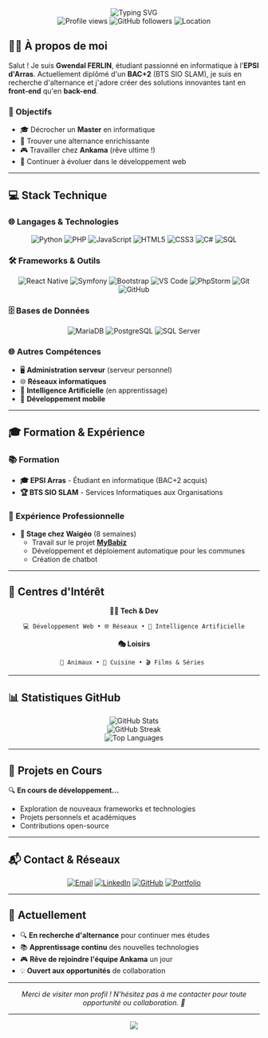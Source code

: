 <div align="center">
  <img src="https://capsule-render.vercel.app/api?type=waving&height=300&color=gradient&text=Gwendal%20Ferlin&reversal=true&section=header&fontAlign=50&animation=fadeIn&textBg=false&desc=Developpeur%20Fullstack&descAlign=50&descAlignY=65&fontColor=000" alt="Typing SVG" />
</div>

<div align="center">
  <img src="https://komarev.com/ghpvc/?username=Gwendal-Ferlin&color=blueviolet&style=flat-square&label=Vues+du+profil" alt="Profile views" />
  <img src="https://img.shields.io/github/followers/Gwendal-Ferlin?style=flat-square&color=blue&label=Followers" alt="GitHub followers" />
  <img src="https://img.shields.io/badge/Localisation-Lens,%20France-red?style=flat-square" alt="Location" />
</div>

## 🧑‍💻 À propos de moi

Salut ! Je suis **Gwendal FERLIN**, étudiant passionné en informatique à l'**EPSI d'Arras**. Actuellement diplômé d'un **BAC+2** (BTS SIO SLAM), je suis en recherche d'alternance et j'adore créer des solutions innovantes tant en **front-end** qu'en **back-end**.

### 🎯 Objectifs
- 🎓 Décrocher un **Master** en informatique
- 💼 Trouver une alternance enrichissante
- 🎮 Travailler chez **Ankama** (rêve ultime !)
- 🚀 Continuer à évoluer dans le développement web

---

## 💻 Stack Technique

### 🌐 Langages & Technologies
<div align="center">
  
  ![Python](https://img.shields.io/badge/Python-3776AB?style=for-the-badge&logo=python&logoColor=white)
  ![PHP](https://img.shields.io/badge/PHP-777BB4?style=for-the-badge&logo=php&logoColor=white)
  ![JavaScript](https://img.shields.io/badge/JavaScript-F7DF1E?style=for-the-badge&logo=javascript&logoColor=black)
  ![HTML5](https://img.shields.io/badge/HTML5-E34F26?style=for-the-badge&logo=html5&logoColor=white)
  ![CSS3](https://img.shields.io/badge/CSS3-1572B6?style=for-the-badge&logo=css3&logoColor=white)
  ![C#](https://img.shields.io/badge/C%23-239120?style=for-the-badge&logo=c-sharp&logoColor=white)
  ![SQL](https://img.shields.io/badge/SQL-4479A1?style=for-the-badge&logo=mysql&logoColor=white)
  
</div>

### 🛠️ Frameworks & Outils
<div align="center">
  
  ![React Native](https://img.shields.io/badge/React_Native-20232A?style=for-the-badge&logo=react&logoColor=61DAFB)
  ![Symfony](https://img.shields.io/badge/Symfony-000000?style=for-the-badge&logo=symfony&logoColor=white)
  ![Bootstrap](https://img.shields.io/badge/Bootstrap-563D7C?style=for-the-badge&logo=bootstrap&logoColor=white)
  ![VS Code](https://img.shields.io/badge/VS_Code-0078D4?style=for-the-badge&logo=visual%20studio%20code&logoColor=white)
  ![PhpStorm](https://img.shields.io/badge/PhpStorm-143?style=for-the-badge&logo=phpstorm&logoColor=black&color=black&labelColor=darkorchid)
  ![Git](https://img.shields.io/badge/Git-F05032?style=for-the-badge&logo=git&logoColor=white)
  ![GitHub](https://img.shields.io/badge/GitHub-100000?style=for-the-badge&logo=github&logoColor=white)
  
</div>

### 🗄️ Bases de Données
<div align="center">
  
  ![MariaDB](https://img.shields.io/badge/MariaDB-003545?style=for-the-badge&logo=mariadb&logoColor=white)
  ![PostgreSQL](https://img.shields.io/badge/PostgreSQL-316192?style=for-the-badge&logo=postgresql&logoColor=white)
  ![SQL Server](https://img.shields.io/badge/Microsoft_SQL_Server-CC2927?style=for-the-badge&logo=microsoft-sql-server&logoColor=white)
  
</div>

### 🌐 Autres Compétences
- 🖥️ **Administration serveur** (serveur personnel)
- 🌐 **Réseaux informatiques**
- 🤖 **Intelligence Artificielle** (en apprentissage)
- 📱 **Développement mobile**

---

## 🎓 Formation & Expérience

### 📚 Formation
- **🎓 EPSI Arras** - Étudiant en informatique (BAC+2 acquis)
- **🏆 BTS SIO SLAM** - Services Informatiques aux Organisations

### 💼 Expérience Professionnelle
- **🏢 Stage chez Waigéo** (8 semaines)
  - Travail sur le projet **[MyBabiz](https://www.mybabiz.fr/)**
  - Développement et déploiement automatique pour les communes
  - Création de chatbot

---

## 🌟 Centres d'Intérêt

<div align="center">
  
  **👨‍💻 Tech & Dev**
  ```
  💻 Développement Web • 🌐 Réseaux • 🤖 Intelligence Artificielle
  ```
  
  **🎭 Loisirs**
  ```
  🐾 Animaux • 🍳 Cuisine • 🎬 Films & Séries 
  ```
  
</div>

---

## 📊 Statistiques GitHub

<div align="center">
  <img src="https://github-readme-stats.vercel.app/api?username=Gwendal-Ferlin&show_icons=true&theme=radical&count_private=true" alt="GitHub Stats" />
</div>

<div align="center">
  <img src="https://github-readme-streak-stats.herokuapp.com/?user=Gwendal-Ferlin&theme=radical" alt="GitHub Streak" />
</div>

<div align="center">
  <img src="https://github-readme-stats.vercel.app/api/top-langs/?username=Gwendal-Ferlin&layout=compact&theme=radical" alt="Top Languages" />
</div>

---

## 🚀 Projets en Cours

🔍 **En cours de développement...**
- Exploration de nouveaux frameworks et technologies
- Projets personnels et académiques
- Contributions open-source

---

## 📬 Contact & Réseaux

<div align="center">
  
  [![Email](https://img.shields.io/badge/Email-D14836?style=for-the-badge&logo=gmail&logoColor=white)](mailto:gwendalferlin20@gmail.com)
  [![LinkedIn](https://img.shields.io/badge/LinkedIn-0077B5?style=for-the-badge&logo=linkedin&logoColor=white)](https://www.linkedin.com/in/gwendal-ferlin/)
  [![GitHub](https://img.shields.io/badge/GitHub-100000?style=for-the-badge&logo=github&logoColor=white)](https://github.com/Gwendal-Ferlin)
  [![Portfolio](https://img.shields.io/badge/Portfolio-FF5722?style=for-the-badge&logo=firefox&logoColor=white)](http://linktree.gwendalferlin.fr/)
  
</div>

---

## 🎯 Actuellement

- 🔍 **En recherche d'alternance** pour continuer mes études
- 📚 **Apprentissage continu** des nouvelles technologies
- 🎮 **Rêve de rejoindre l'équipe Ankama** un jour
- 💡 **Ouvert aux opportunités** de collaboration

---

<div align="center">
  <p><i>Merci de visiter mon profil ! N'hésitez pas à me contacter pour toute opportunité ou collaboration. 🚀</i></p>
</div>

---

<div align="center">
  <img src="https://capsule-render.vercel.app/api?type=waving&color=gradient&height=100&section=footer"/>
</div> 
